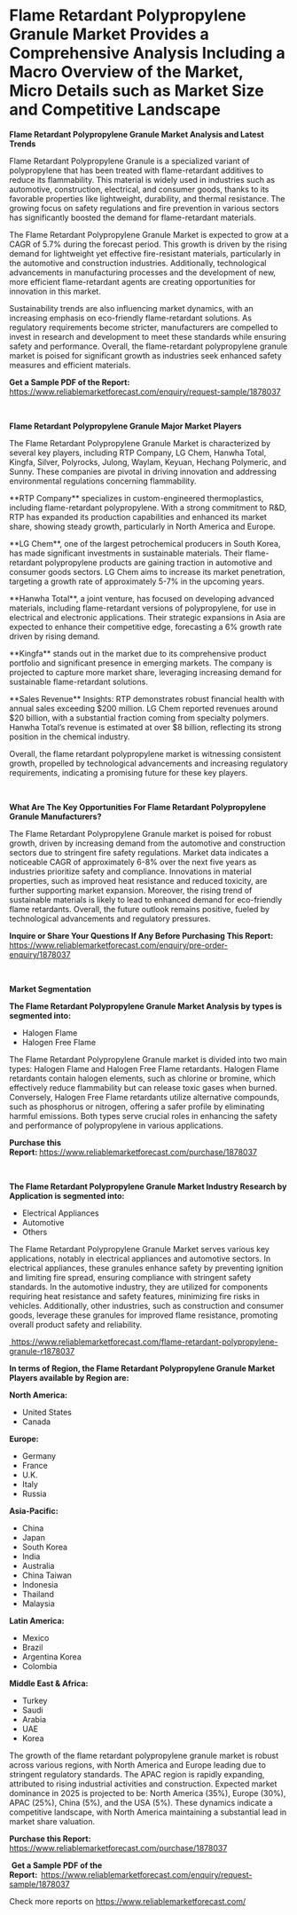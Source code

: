 <p><h1>Flame Retardant Polypropylene Granule Market Provides a Comprehensive Analysis Including a Macro Overview of the Market, Micro Details such as Market Size and Competitive Landscape</h1></p><p><strong>Flame Retardant Polypropylene Granule Market Analysis and Latest Trends</strong></p>
<p><p>Flame Retardant Polypropylene Granule is a specialized variant of polypropylene that has been treated with flame-retardant additives to reduce its flammability. This material is widely used in industries such as automotive, construction, electrical, and consumer goods, thanks to its favorable properties like lightweight, durability, and thermal resistance. The growing focus on safety regulations and fire prevention in various sectors has significantly boosted the demand for flame-retardant materials.</p><p>The Flame Retardant Polypropylene Granule Market is expected to grow at a CAGR of 5.7% during the forecast period. This growth is driven by the rising demand for lightweight yet effective fire-resistant materials, particularly in the automotive and construction industries. Additionally, technological advancements in manufacturing processes and the development of new, more efficient flame-retardant agents are creating opportunities for innovation in this market.</p><p>Sustainability trends are also influencing market dynamics, with an increasing emphasis on eco-friendly flame-retardant solutions. As regulatory requirements become stricter, manufacturers are compelled to invest in research and development to meet these standards while ensuring safety and performance. Overall, the flame-retardant polypropylene granule market is poised for significant growth as industries seek enhanced safety measures and efficient materials.</p></p>
<p><strong>Get a Sample PDF of the Report:&nbsp;</strong> <a href="https://www.reliablemarketforecast.com/enquiry/request-sample/1878037?utm_campaign=2800&utm_medium=2&utm_source=Github&utm_content=ia&utm_term=03042025&utm_id=flame-retardant-polypropylene-granule">https://www.reliablemarketforecast.com/enquiry/request-sample/1878037</a></p>
<p>&nbsp;</p>
<p><strong>Flame Retardant Polypropylene Granule Major Market Players</strong></p>
<p><p>The Flame Retardant Polypropylene Granule Market is characterized by several key players, including RTP Company, LG Chem, Hanwha Total, Kingfa, Silver, Polyrocks, Julong, Waylam, Keyuan, Hechang Polymeric, and Sunny. These companies are pivotal in driving innovation and addressing environmental regulations concerning flammability.</p><p>**RTP Company** specializes in custom-engineered thermoplastics, including flame-retardant polypropylene. With a strong commitment to R&D, RTP has expanded its production capabilities and enhanced its market share, showing steady growth, particularly in North America and Europe. </p><p>**LG Chem**, one of the largest petrochemical producers in South Korea, has made significant investments in sustainable materials. Their flame-retardant polypropylene products are gaining traction in automotive and consumer goods sectors. LG Chem aims to increase its market penetration, targeting a growth rate of approximately 5-7% in the upcoming years.</p><p>**Hanwha Total**, a joint venture, has focused on developing advanced materials, including flame-retardant versions of polypropylene, for use in electrical and electronic applications. Their strategic expansions in Asia are expected to enhance their competitive edge, forecasting a 6% growth rate driven by rising demand.</p><p>**Kingfa** stands out in the market due to its comprehensive product portfolio and significant presence in emerging markets. The company is projected to capture more market share, leveraging increasing demand for sustainable flame-retardant solutions.</p><p>**Sales Revenue** Insights: RTP demonstrates robust financial health with annual sales exceeding $200 million. LG Chem reported revenues around $20 billion, with a substantial fraction coming from specialty polymers. Hanwha Total’s revenue is estimated at over $8 billion, reflecting its strong position in the chemical industry. </p><p>Overall, the flame retardant polypropylene market is witnessing consistent growth, propelled by technological advancements and increasing regulatory requirements, indicating a promising future for these key players.</p></p>
<p>&nbsp;</p>
<p><strong>What Are The Key Opportunities For Flame Retardant Polypropylene Granule Manufacturers?</strong></p>
<p><p>The Flame Retardant Polypropylene Granule market is poised for robust growth, driven by increasing demand from the automotive and construction sectors due to stringent fire safety regulations. Market data indicates a noticeable CAGR of approximately 6-8% over the next five years as industries prioritize safety and compliance. Innovations in material properties, such as improved heat resistance and reduced toxicity, are further supporting market expansion. Moreover, the rising trend of sustainable materials is likely to lead to enhanced demand for eco-friendly flame retardants. Overall, the future outlook remains positive, fueled by technological advancements and regulatory pressures.</p></p>
<p><strong>Inquire or Share Your Questions If Any Before Purchasing This Report:</strong> <a href="https://www.reliablemarketforecast.com/enquiry/pre-order-enquiry/1878037?utm_campaign=2800&utm_medium=2&utm_source=Github&utm_content=ia&utm_term=03042025&utm_id=flame-retardant-polypropylene-granule">https://www.reliablemarketforecast.com/enquiry/pre-order-enquiry/1878037</a></p>
<p>&nbsp;</p>
<p><strong>Market Segmentation</strong></p>
<p><strong>The Flame Retardant Polypropylene Granule Market Analysis by types is segmented into:</strong></p>
<p><ul><li>Halogen Flame</li><li>Halogen Free Flame</li></ul></p>
<p><p>The Flame Retardant Polypropylene Granule market is divided into two main types: Halogen Flame and Halogen Free Flame retardants. Halogen Flame retardants contain halogen elements, such as chlorine or bromine, which effectively reduce flammability but can release toxic gases when burned. Conversely, Halogen Free Flame retardants utilize alternative compounds, such as phosphorus or nitrogen, offering a safer profile by eliminating harmful emissions. Both types serve crucial roles in enhancing the safety and performance of polypropylene in various applications.</p></p>
<p><strong>Purchase this Report:&nbsp;</strong><a href="https://www.reliablemarketforecast.com/purchase/1878037?utm_campaign=2800&utm_medium=2&utm_source=Github&utm_content=ia&utm_term=03042025&utm_id=flame-retardant-polypropylene-granule">https://www.reliablemarketforecast.com/purchase/1878037</a></p>
<p>&nbsp;</p>
<p><strong>The Flame Retardant Polypropylene Granule Market Industry Research by Application is segmented into:</strong></p>
<p><ul><li>Electrical Appliances</li><li>Automotive</li><li>Others</li></ul></p>
<p><p>The Flame Retardant Polypropylene Granule Market serves various key applications, notably in electrical appliances and automotive sectors. In electrical appliances, these granules enhance safety by preventing ignition and limiting fire spread, ensuring compliance with stringent safety standards. In the automotive industry, they are utilized for components requiring heat resistance and safety features, minimizing fire risks in vehicles. Additionally, other industries, such as construction and consumer goods, leverage these granules for improved flame resistance, promoting overall product safety and reliability.</p></p>
<p><a href="https://www.reliablemarketforecast.com/flame-retardant-polypropylene-granule-r1878037?utm_campaign=2800&utm_medium=2&utm_source=Github&utm_content=ia&utm_term=03042025&utm_id=flame-retardant-polypropylene-granule">&nbsp;https://www.reliablemarketforecast.com/flame-retardant-polypropylene-granule-r1878037</a></p>
<p><strong>In terms of Region, the Flame Retardant Polypropylene Granule Market Players available by Region are:</strong></p>
<p>
    <p> <strong> North America: </strong>
        <ul>
            <li>United States</li>
            <li>Canada</li>
        </ul>
        </p> 
    <p> <strong> Europe: </strong>
        <ul>
            <li>Germany</li>
            <li>France</li>
            <li>U.K.</li>
            <li>Italy</li>
            <li>Russia</li>
        </ul>
        </p> 
    <p> <strong> Asia-Pacific: </strong>
        <ul>
            <li>China</li>
            <li>Japan</li>
            <li>South Korea</li>
            <li>India</li>
            <li>Australia</li>
            <li>China Taiwan</li>
            <li>Indonesia</li>
            <li>Thailand</li>
            <li>Malaysia</li>
        </ul>
        </p> 
    <p> <strong> Latin America: </strong>
        <ul>
            <li>Mexico</li>
            <li>Brazil</li>
            <li>Argentina Korea</li>
            <li>Colombia</li>
        </ul>
        </p> 
    <p> <strong> Middle East & Africa: </strong>
        <ul>
            <li>Turkey</li>
            <li>Saudi</li>
            <li>Arabia</li>
            <li>UAE</li>
            <li>Korea</li>
        </ul>
    </p>
    </p>
<p><p>The growth of the flame retardant polypropylene granule market is robust across various regions, with North America and Europe leading due to stringent regulatory standards. The APAC region is rapidly expanding, attributed to rising industrial activities and construction. Expected market dominance in 2025 is projected to be: North America (35%), Europe (30%), APAC (25%), China (5%), and the USA (5%). These dynamics indicate a competitive landscape, with North America maintaining a substantial lead in market share valuation.</p></p>
<p><strong>Purchase this Report: </strong><a href="https://www.reliablemarketforecast.com/purchase/1878037?utm_campaign=2800&utm_medium=2&utm_source=Github&utm_content=ia&utm_term=03042025&utm_id=flame-retardant-polypropylene-granule">https://www.reliablemarketforecast.com/purchase/1878037</a></p>
<p>&nbsp;<strong>Get a Sample PDF of the Report:&nbsp;&nbsp;</strong><a href="https://www.reliablemarketforecast.com/enquiry/request-sample/1878037?utm_campaign=2800&utm_medium=2&utm_source=Github&utm_content=ia&utm_term=03042025&utm_id=flame-retardant-polypropylene-granule">https://www.reliablemarketforecast.com/enquiry/request-sample/1878037</a></p>
<p><strong></strong></p>
<p>Check more reports on <a href="https://www.reliablemarketforecast.com/?utm_campaign=2800&utm_medium=2&utm_source=Github&utm_content=ia&utm_term=03042025&utm_id=flame-retardant-polypropylene-granule">https://www.reliablemarketforecast.com/</a></p>